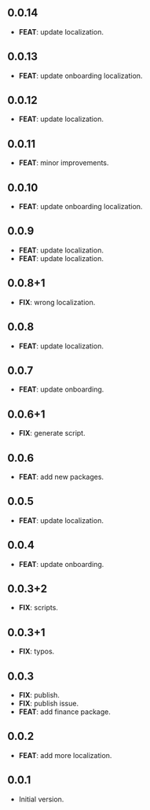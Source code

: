 ## 0.0.14

 - **FEAT**: update localization.

## 0.0.13

 - **FEAT**: update onboarding localization.

## 0.0.12

 - **FEAT**: update localization.

## 0.0.11

 - **FEAT**: minor improvements.

## 0.0.10

 - **FEAT**: update onboarding localization.

## 0.0.9

 - **FEAT**: update localization.
 - **FEAT**: update localization.

## 0.0.8+1

 - **FIX**: wrong localization.

## 0.0.8

 - **FEAT**: update localization.

## 0.0.7

 - **FEAT**: update onboarding.

## 0.0.6+1

 - **FIX**: generate script.

## 0.0.6

 - **FEAT**: add new packages.

## 0.0.5

 - **FEAT**: update localization.

## 0.0.4

 - **FEAT**: update onboarding.

## 0.0.3+2

 - **FIX**: scripts.

## 0.0.3+1

 - **FIX**: typos.

## 0.0.3

 - **FIX**: publish.
 - **FIX**: publish issue.
 - **FEAT**: add finance package.

## 0.0.2

 - **FEAT**: add more localization.

## 0.0.1

- Initial version.
